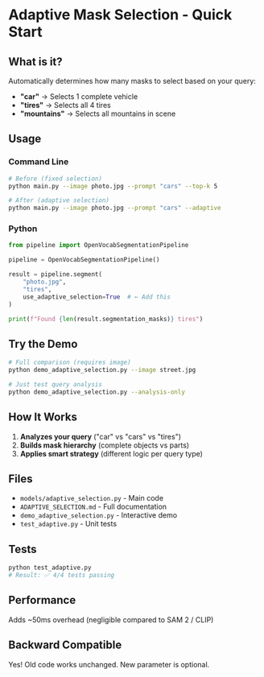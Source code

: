 # Adaptive Mask Selection - Quick Start

## What is it?

Automatically determines how many masks to select based on your query:
- **"car"** → Selects 1 complete vehicle
- **"tires"** → Selects all 4 tires
- **"mountains"** → Selects all mountains in scene

## Usage

### Command Line

```bash
# Before (fixed selection)
python main.py --image photo.jpg --prompt "cars" --top-k 5

# After (adaptive selection)
python main.py --image photo.jpg --prompt "cars" --adaptive
```

### Python

```python
from pipeline import OpenVocabSegmentationPipeline

pipeline = OpenVocabSegmentationPipeline()

result = pipeline.segment(
    "photo.jpg",
    "tires",
    use_adaptive_selection=True  # ← Add this
)

print(f"Found {len(result.segmentation_masks)} tires")
```

## Try the Demo

```bash
# Full comparison (requires image)
python demo_adaptive_selection.py --image street.jpg

# Just test query analysis
python demo_adaptive_selection.py --analysis-only
```

## How It Works

1. **Analyzes your query** ("car" vs "cars" vs "tires")
2. **Builds mask hierarchy** (complete objects vs parts)
3. **Applies smart strategy** (different logic per query type)

## Files

- `models/adaptive_selection.py` - Main code
- `ADAPTIVE_SELECTION.md` - Full documentation
- `demo_adaptive_selection.py` - Interactive demo
- `test_adaptive.py` - Unit tests

## Tests

```bash
python test_adaptive.py
# Result: ✅ 4/4 tests passing
```

## Performance

Adds ~50ms overhead (negligible compared to SAM 2 / CLIP)

## Backward Compatible

Yes! Old code works unchanged. New parameter is optional.

